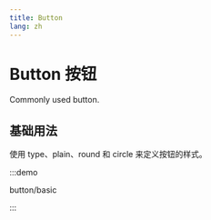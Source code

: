 ```yaml
---
title: Button
lang: zh
---
```


# Button 按钮

Commonly used button.

## 基础用法

使用 type、plain、round 和 circle 来定义按钮的样式。

:::demo

button/basic

:::
